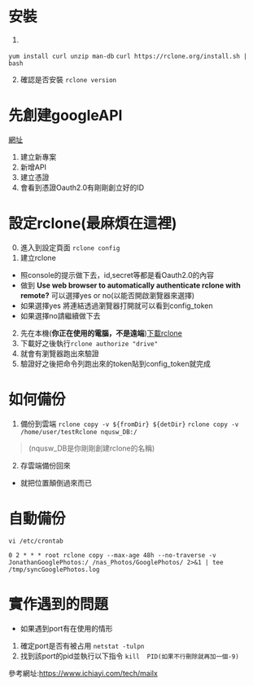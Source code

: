 # 安裝
1. 
```yum install curl unzip man-db```
```curl https://rclone.org/install.sh |  bash```

2. 確認是否安裝
```rclone version```

# 先創建googleAPI
[網址](https://console.developers.google.com/)
1. 建立新專案
2. 新增API
3. 建立憑證
4. 會看到憑證Oauth2.0有剛剛創立好的ID

# 設定rclone(最麻煩在這裡)
0. 進入到設定頁面 
```rclone config```
1. 建立rclone
- 照console的提示做下去，id,secret等都是看Oauth2.0的內容
- 做到 __**Use web browser to automatically authenticate rclone with remote?**__ 可以選擇yes or no(以能否開啟瀏覽器來選擇)
- 如果選擇yes 將連結透過瀏覽器打開就可以看到config_token
- 如果選擇no請繼續做下去
2. 先在本機(__**你正在使用的電腦，不是遠端**__)[下載rclone](https://rclone.org/downloads/)
3. 下載好之後執行```rclone authorize "drive" ```
4. 就會有瀏覽器跑出來驗證
4. 驗證好之後把命令列跑出來的token貼到config_token就完成

# 如何備份 
1. 備份到雲端
```rclone copy -v ${fromDir} ${detDir}```
```rclone copy -v /home/user/testRclone nqusw_DB:/ ```
>(nqusw_DB是你剛剛創建rclone的名稱)
2. 存雲端備份回來
- 就把位置顛倒過來而已

# 自動備份

```vi /etc/crontab ```
```
0 2 * * * root rclone copy --max-age 48h --no-traverse -v JonathanGooglePhotos:/ /nas_Photos/GooglePhotos/ 2>&1 | tee /tmp/syncGooglePhotos.log
```
# 實作遇到的問題
- 如果遇到port有在使用的情形
1. 確定port是否有被占用
```netstat -tulpn```
2. 找到該port的pid並執行以下指令
```kill  PID(如果不行刪除就再加一個-9)```





參考網址:https://www.ichiayi.com/tech/mailx
